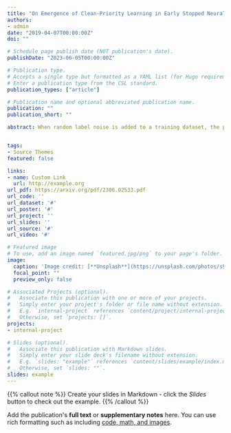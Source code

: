 ```yaml
---
title: "On Emergence of Clean-Priority Learning in Early Stopped Neural Networks"
authors:
- admin
date: "2019-04-07T00:00:00Z"
doi: ""

# Schedule page publish date (NOT publication's date).
publishDate: "2023-06-05T00:00:00Z"

# Publication type.
# Accepts a single type but formatted as a YAML list (for Hugo requirements).
# Enter a publication type from the CSL standard.
publication_types: ["article"]

# Publication name and optional abbreviated publication name.
publication: ""
publication_short: ""

abstract: When random label noise is added to a training dataset, the prediction error of a neural network on a label-noise-free test dataset initially improves during early training but eventually deteriorates, following a U-shaped dependence on training time. This behaviour is believed to be a result of neural networks learning the pattern of clean data first and fitting the noise later in the training, a phenomenon that we refer to as clean-priority learning. In this study, we aim to explore the learning dynamics underlying this phenomenon. We theoretically demonstrate that, in the early stage of training, the update direction of gradient descent is determined by the clean subset of training data, leaving the noisy subset has minimal to no impact, resulting in a prioritization of clean learning. Moreover, we show both theoretically and experimentally, as the clean-priority learning goes on, the dominance of the gradients of clean samples over those of noisy samples diminishes, and finally results in a termination of the clean-priority learning and fitting of the noisy samples.


tags:
- Source Themes
featured: false

links:
- name: Custom Link
  url: http://example.org
url_pdf: https://arxiv.org/pdf/2306.02533.pdf
url_code: ''
url_dataset: '#'
url_poster: '#'
url_project: ''
url_slides: ''
url_source: '#'
url_video: '#'

# Featured image
# To use, add an image named `featured.jpg/png` to your page's folder. 
image:
  caption: 'Image credit: [**Unsplash**](https://unsplash.com/photos/s9CC2SKySJM)'
  focal_point: ""
  preview_only: false

# Associated Projects (optional).
#   Associate this publication with one or more of your projects.
#   Simply enter your project's folder or file name without extension.
#   E.g. `internal-project` references `content/project/internal-project/index.md`.
#   Otherwise, set `projects: []`.
projects:
- internal-project

# Slides (optional).
#   Associate this publication with Markdown slides.
#   Simply enter your slide deck's filename without extension.
#   E.g. `slides: "example"` references `content/slides/example/index.md`.
#   Otherwise, set `slides: ""`.
slides: example
---
```


{{% callout note %}}
Create your slides in Markdown - click the *Slides* button to check out the example.
{{% /callout %}}

Add the publication's **full text** or **supplementary notes** here. You can use rich formatting such as including [code, math, and images](https://docs.hugoblox.com/content/writing-markdown-latex/).
